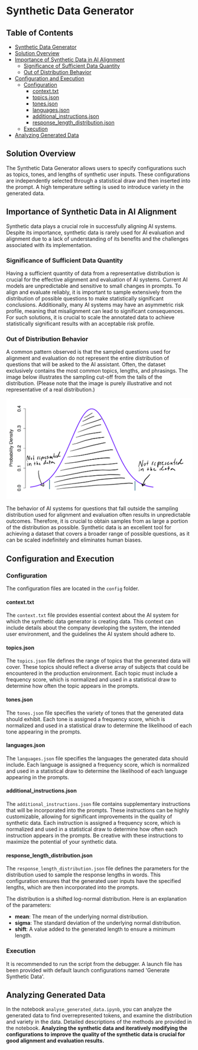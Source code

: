 # Synthetic Data Generator

## Table of Contents

- [Synthetic Data Generator](#synthetic-data-generator)
- [Solution Overview](#solution-overview)
- [Importance of Synthetic Data in AI Alignment](#importance-of-synthetic-data-in-ai-alignment)
    - [Significance of Sufficient Data Quantity](#significance-of-sufficient-data-quantity)
    - [Out of Distribution Behavior](#out-of-distribution-behavior)
- [Configuration and Execution](#configuration-and-execution)
    - [Configuration](#configuration)
        - [context.txt](#contexttxt)
        - [topics.json](#topicsjson)
        - [tones.json](#tonesjson)
        - [languages.json](#languagesjson)
        - [additional_instructions.json](#additional_instructionsjson)
        - [response_length_distribution.json](#response_length_distributionjson)
    - [Execution](#execution)
- [Analyzing Generated Data](#analyzing-generated-data)

## Solution Overview

The Synthetic Data Generator allows users to specify configurations such as topics, tones, and lengths of synthetic user inputs. These configurations are independently selected through a statistical draw and then inserted into the prompt. A high temperature setting is used to introduce variety in the generated data.

## Importance of Synthetic Data in AI Alignment

Synthetic data plays a crucial role in successfully aligning AI systems. Despite its importance, synthetic data is rarely used for AI evaluation and alignment due to a lack of understanding of its benefits and the challenges associated with its implementation.

### Significance of Sufficient Data Quantity

Having a sufficient quantity of data from a representative distribution is crucial for the effective alignment and evaluation of AI systems. Current AI models are unpredictable and sensitive to small changes in prompts. To align and evaluate reliably, it is important to sample extensively from the distribution of possible questions to make statistically significant conclusions. Additionally, many AI systems may have an asymmetric risk profile, meaning that misalignment can lead to significant consequences. For such solutions, it is crucial to scale the annotated data to achieve statistically significant results with an acceptable risk profile.

### Out of Distribution Behavior

A common pattern observed is that the sampled questions used for alignment and evaluation do not represent the entire distribution of questions that will be asked to the AI assistant. Often, the dataset exclusively contains the most common topics, lengths, and phrasings. The image below illustrates the sampling cut-off from the tails of the distribution. (Please note that the image is purely illustrative and not representative of a real distribution.)

![Architecture Diagram](../media/img/sampling_from_distribution.png)

The behavior of AI systems for questions that fall outside the sampling distribution used for alignment and evaluation often results in unpredictable outcomes. Therefore, it is crucial to obtain samples from as large a portion of the distribution as possible. Synthetic data is an excellent tool for achieving a dataset that covers a broader range of possible questions, as it can be scaled indefinitely and eliminates human biases.

## Configuration and Execution

### Configuration

The configuration files are located in the `config` folder.

#### context.txt

The `context.txt` file provides essential context about the AI system for which the synthetic data generator is creating data. This context can include details about the company developing the system, the intended user environment, and the guidelines the AI system should adhere to.

#### topics.json

The `topics.json` file defines the range of topics that the generated data will cover. These topics should reflect a diverse array of subjects that could be encountered in the production environment. Each topic must include a frequency score, which is normalized and used in a statistical draw to determine how often the topic appears in the prompts.

#### tones.json

The `tones.json` file specifies the variety of tones that the generated data should exhibit. Each tone is assigned a frequency score, which is normalized and used in a statistical draw to determine the likelihood of each tone appearing in the prompts.

#### languages.json

The `languages.json` file specifies the languages the generated data should include. Each language is assigned a frequency score, which is normalized and used in a statistical draw to determine the likelihood of each language appearing in the prompts.

#### additional_instructions.json

The `additional_instructions.json` file contains supplementary instructions that will be incorporated into the prompts. These instructions can be highly customizable, allowing for significant improvements in the quality of synthetic data. Each instruction is assigned a frequency score, which is normalized and used in a statistical draw to determine how often each instruction appears in the prompts. Be creative with these instructions to maximize the potential of your synthetic data.

#### response_length_distribution.json

The `response_length_distribution.json` file defines the parameters for the distribution used to sample the response lengths in words. This configuration ensures that the generated user inputs have the specified lengths, which are then incorporated into the prompts.

The distribution is a shifted log-normal distribution. Here is an explanation of the parameters:
- **mean**: The mean of the underlying normal distribution.
- **sigma**: The standard deviation of the underlying normal distribution.
- **shift**: A value added to the generated length to ensure a minimum length.

### Execution

It is recommended to run the script from the debugger. A launch file has been provided with default launch configurations named 'Generate Synthetic Data'.

## Analyzing Generated Data

In the notebook `analyse_generated_data.ipynb`, you can analyze the generated data to find overrepresented tokens, and examine the distribution and variety in the data. Detailed descriptions of the methods are provided in the notebook. **Analyzing the synthetic data and iteratively modifying the configurations to improve the quality of the synthetic data is crucial for good alignment and evaluation results.**